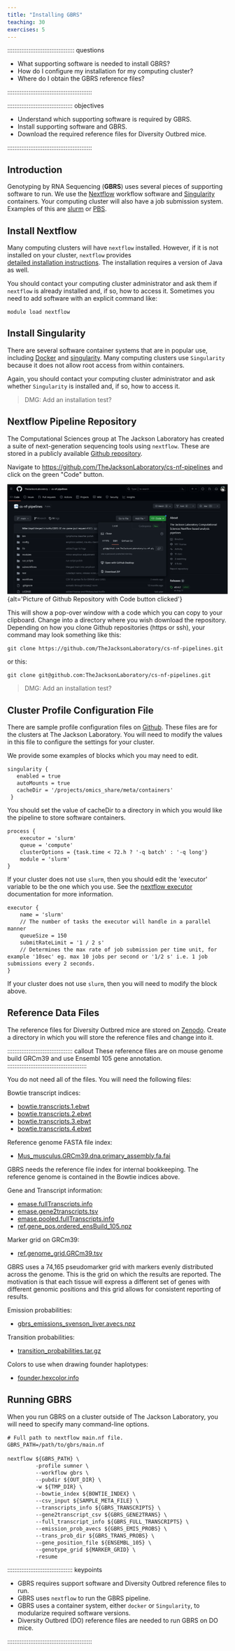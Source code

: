 ```yaml
---
title: "Installing GBRS"
teaching: 30
exercises: 5
---
```


:::::::::::::::::::::::::::::::::::::: questions 

- What supporting software is needed to install GBRS?
- How do I configure my installation for my computing cluster?
- Where do I obtain the GBRS reference files?

::::::::::::::::::::::::::::::::::::::::::::::::

::::::::::::::::::::::::::::::::::::: objectives

- Understand which supporting software is required by GBRS.
- Install supporting software and GBRS.
- Download the required reference files for Diversity Outbred mice.

::::::::::::::::::::::::::::::::::::::::::::::::

## Introduction

Genotyping by RNA Sequencing (**GBRS**) uses several pieces of supporting
software to run. We use the [Nextflow](https://www.nextflow.io/) 
workflow software and [Singularity](https://docs.sylabs.io/guides/3.5/user-guide/introduction.html)
containers. Your computing cluster will also have a job submission system. 
Examples of this are [slurm](https://slurm.schedmd.com/documentation.html) or 
[PBS](https://www.openpbs.org/). 

## Install Nextflow

Many computing clusters will have `nextflow` installed. However, if it is not
installed on your cluster, `nextflow` provides  
[detailed installation instructions](https://www.nextflow.io/docs/latest/getstarted.html).
The installation requires a version of Java as well.

You should contact your computing cluster administrator and ask them if 
`nextflow` is already installed and, if so, how to access it. Sometimes you
need to add software with an explicit command like:

```
module load nextflow
```

## Install Singularity

There are several software container systems that are in popular use, including
[Docker](https://docs.docker.com/get-docker/) and 
[singularity](https://docs.sylabs.io/guides/3.5/admin-guide/installation.html).
Many computing clusters use `Singularity` because it does not allow root access
from within containers. 

Again, you should contact your computing cluster administrator and ask 
whether `Singularity` is installed and, if so, how to access it.

> DMG: Add an installation test?

## Nextflow Pipeline Repository

The Computational Sciences group at The Jackson Laboratory has created a suite
of next-generation sequencing tools using `nextflow`. These are stored in a 
publicly available 
[Github repository](https://github.com/TheJacksonLaboratory/cs-nf-pipelines).

Navigate to <https://github.com/TheJacksonLaboratory/cs-nf-pipelines> and click
on the green "Code" button.

![cs-nf-pipeline github repository](./fig/github-cs-nf-code-button-clicked.png){alt='Picture of Github Repository with Code button clicked'}

This will show a pop-over window with a code which you can copy to your 
clipboard. Change into a directory where you wish download the repository.
Depending on how you clone Github repositories (https or ssh), your command
may look something like this:

```
git clone https://github.com/TheJacksonLaboratory/cs-nf-pipelines.git
```

or this:

```
git clone git@github.com:TheJacksonLaboratory/cs-nf-pipelines.git
```

> DMG: Add an installation test?

## Cluster Profile Configuration File

There are sample profile configuration files on 
[Github](https://github.com/TheJacksonLaboratory/cs-nf-pipelines/tree/main/config/profiles).
These files are for the clusters at The Jackson Laboratory. You will need to 
modify the values in this file to configure the settings for your cluster.

We provide some examples of blocks which you may need to edit.

```
singularity {
   enabled = true
   autoMounts = true
   cacheDir = '/projects/omics_share/meta/containers'
 }
```

You should set the value of cacheDir to a directory in which you would like
the pipeline to store software containers. 

```
process {
    executor = 'slurm'
    queue = 'compute'
    clusterOptions = {task.time < 72.h ? '-q batch' : '-q long'}
    module = 'slurm'
}
```

If your cluster does not use `slurm`, then you should edit the 'executor'
variable to be the one which you use. See the 
[nextflow executor](https://www.nextflow.io/docs/latest/executor.html)
documentation for more information.

```
executor {
    name = 'slurm'
    // The number of tasks the executor will handle in a parallel manner
    queueSize = 150
    submitRateLimit = '1 / 2 s'
    // Determines the max rate of job submission per time unit, for example '10sec' eg. max 10 jobs per second or '1/2 s' i.e. 1 job submissions every 2 seconds.
}
```

If your cluster does not use `slurm`, then you will need to modify the block
above. 


## Reference Data Files

The reference files for Diversity Outbred mice are stored on
[Zenodo](https://zenodo.org/record/8186981). Create a directory in which you
will store the reference files and change into it. 

::::::::::::::::::::::::::::::::::::: callout
These reference files are on mouse genome build GRCm39 and use Ensembl 105 gene
annotation.
:::::::::::::::::::::::::::::::::::::::::::::

You do not need all of the files. You will need the following files:

Bowtie transcript indices:

* [bowtie.transcripts.1.ebwt](https://zenodo.org/record/8186981/files/bowtie.transcripts.1.ebwt?download=1)
* [bowtie.transcripts.2.ebwt](https://zenodo.org/record/8186981/files/bowtie.transcripts.2.ebwt?download=1)
* [bowtie.transcripts.3.ebwt](https://zenodo.org/record/8186981/files/bowtie.transcripts.3.ebwt?download=1)
* [bowtie.transcripts.4.ebwt](https://zenodo.org/record/8186981/files/bowtie.transcripts.4.ebwt?download=1)

Reference genome FASTA file index:

* [Mus_musculus.GRCm39.dna.primary_assembly.fa.fai](https://zenodo.org/record/8186981/files/Mus_musculus.GRCm39.dna.primary_assembly.fa.fai?download=1)

GBRS needs the reference file index for internal bookkeeping. The reference 
genome is contained in the Bowtie indices above.

Gene and Transcript information:

* [emase.fullTranscripts.info](https://zenodo.org/record/8186981/files/emase.fullTranscripts.info?download=1)
* [emase.gene2transcripts.tsv](https://zenodo.org/record/8186981/files/emase.gene2transcripts.tsv?download=1)
* [emase.pooled.fullTranscripts.info](https://zenodo.org/record/8186981/files/emase.pooled.fullTranscripts.info?download=1)
* [ref.gene_pos.ordered_ensBuild_105.npz](https://zenodo.org/record/8186981/files/ref.gene_pos.ordered_ensBuild_105.npz?download=1)

Marker grid on GRCm39:

* [ref.genome_grid.GRCm39.tsv](https://zenodo.org/record/8186981/files/ref.genome_grid.GRCm39.tsv?download=1)

GBRS uses a 74,165 pseudomarker grid with markers evenly distributed across the 
genome. This is the grid on which the results are reported. The motivation is 
that each tissue will express a different set of genes with different genomic
positions and this grid allows for consistent reporting of results.

Emission probabilities:

* [gbrs_emissions_svenson_liver.avecs.npz]()

Transition probabilities:

* [transition_probabilities.tar.gz](https://zenodo.org/record/8289936/files/transition_probabilities.tar.gz?download=1)

Colors to use when drawing founder haplotypes:

* [founder.hexcolor.info](https://zenodo.org/record/8186981/files/founder.hexcolor.info?download=1)
  
## Running GBRS

When you run GBRS on a cluster outside of The Jackson Laboratory, you will need
to specify many command-line options.

```
# Full path to nextflow main.nf file.
GBRS_PATH=/path/to/gbrs/main.nf

nextflow ${GBRS_PATH} \
         -profile sumner \
         --workflow gbrs \
         --pubdir ${OUT_DIR} \
         -w ${TMP_DIR} \
         --bowtie_index ${BOWTIE_INDEX} \
         --csv_input ${SAMPLE_META_FILE} \
         --transcripts_info ${GBRS_TRANSCRIPTS} \
         --gene2transcript_csv ${GBRS_GENE2TRANS} \
         --full_transcript_info ${GBRS_FULL_TRANSCRIPTS} \
         --emission_prob_avecs ${GBRS_EMIS_PROBS} \
         --trans_prob_dir ${GBRS_TRANS_PROBS} \
         --gene_position_file ${ENSEMBL_105} \
         --genotype_grid ${MARKER_GRID} \
         -resume

```

::::::::::::::::::::::::::::::::::::: keypoints 

- GBRS requires support software and Diversity Outbred reference files to run.
- GBRS uses `nextflow` to run the GBRS pipeline.
- GBRS uses a container system, either `docker` or `Singularity`, to modularize
required software versions.
- Diversity Outbred (DO) reference files are needed to run GBRS on DO mice.

::::::::::::::::::::::::::::::::::::::::::::::::

[r-markdown]: https://rmarkdown.rstudio.com/

